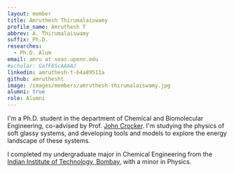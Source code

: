 ```yaml
---
layout: member
title: Amruthesh Thirumalaiswamy
profile_name: Amruthesh T
abbrev: A. Thirumalaiswamy
suffix: Ph.D.
researches:
  - Ph.D. Alum
email: amru at seas.upenn.edu
#scholar: GafF6ScAAAAJ
linkedin: amruthesh-t-64a89511a
github: amruthesht
image: /images/members/amruthesh-thirumalaiswamy.jpg
alumni: true 
role: Alumni
---
```

I'm a Ph.D. student in the department of Chemical and Biomolecular Engineering, co-advised by Prof. [John Crocker](https://crocker.seas.upenn.edu). I'm studying the physics of soft glassy systems, and developing tools and models to explore the energy landscape of these systems.

I completed my undergraduate major in Chemical Engineering from the [Indian Institute of Technology, Bombay](http://www.iitb.ac.in/), with a minor in Physics.
